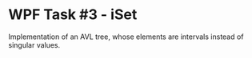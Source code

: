 # WPF Task #3 - iSet
Implementation of an AVL tree, whose elements are intervals instead of singular values.
